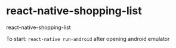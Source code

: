 # react-native-shopping-list

react-native-shopping-list

To start: `react-native run-android` after opening android emulator
